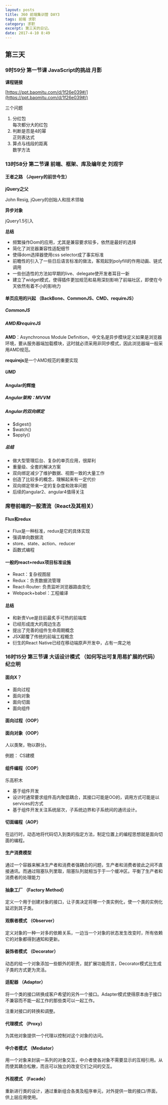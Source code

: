 ```yaml
---
layout: posts
title: 360 前端集训营 DAY3
tags: 前端 求职
category: 求职
excerpt: 第三天的日记。
date: 2017-4-10 8:49
---
```


## 第三天

### 9时59分 第一节课 JavaScript的挑战 月影

**课程链接**  

[https://ppt.baomitu.com/d/1f26e039#/](https://ppt.baomitu.com/d/1f26e039#/)

三个问题

1. 分红包  
每次都分大的红包
2. 判断是否是4的幂  
正则表达式
3. 算点与线段的距离  
数学方法

### 13时58分 第二节课 前端、框架、库及编年史 刘观宇

#### 王者之路 （Jquery的前世今生）

**jQuery之父**

John Resig, jQuery的创始人和技术领袖

**异步对象**

jQuery1.5引入

**总结**

- 频繁操作Dom的应用，尤其是兼容要求较多，依然是最好的选择
- 简化了浏览器兼容性适配细节
- 使得dom选择器使用css selector成了事实标准
- 前瞻性的引入了一些日后语言标准的做法，客观起到polyfill的作用动画、链式调用
- 一些创造性的方法如早期的live、delegate使开发者耳目一新
- 建立了widget模式，使得插件更加规范和易用深刻影响了前端社区，即使在今天依然有着不小的影响力

#### 单页应用的兴起 （BackBone、CommonJS、CMD、requireJS）

##### CommonJS

##### AMD和requireJS

**AMD**：Asynchronous Module Definition，中文名是异步模块定义如果是浏览器环境，要从服务器端加载模块，这时就必须采用非同步模式，因此浏览器端一般采用AMD规范。

**requirejs**是一个AMD规范的重要实现

##### UMD

#### Angular的辉煌

##### Angular架构：MVVM

##### Angular的双向绑定

- $digest()
- $watch()
- $apply()

##### 总结

- 做大型管理后台、复杂的单页应用，很犀利
- 重量级、全套的解决方案
- 双向绑定减少了维护数据、视图一致的大量工作
- 创造了比较多的概念，理解起来有一定代价
- 双向绑定带来一定的复杂度和效率问题
- 后续的angular2、angular4值得关注

### 席卷前端的一股清流（React及其相关）

#### Flux和redux

- Flux是一种标准，redux是它的具体实现
- 强调单向数据流
- store、state、action、reducer
- 函数式编程

#### 一般的react+redux项目标准设施

- React：复杂视图层
- Redux：负责数据流管理
- React-Router: 负责监听浏览器路由变化
- Webpack+babel：工程编译

#### 总结

- 和新贵Vue是目前最炙手可热的前端库
- 已经形成庞大的周边生态
- 提出了完善的组件生命周期概念
- JSX颠覆了传统的前端工程概念
- 衍生的React Native已经在移动端原声开发中，占有一席之地

### 16时15分 第三节课 大话设计模式 （如何写出可复用易扩展的代码）纪立明

#### 面向X？

- 面向过程
- 面向对象
- 面向切面
- 面向组件


#### 面向过程（OOP）

#### 面向对象（OOP）

人以类聚，物以群分。

例题： CS建模

#### 组件编程（COP）

乐高积木

- 基于组件开发
- 设计时通常要求组件高内聚低耦合，其接口可能是OO的，调用方式可能是以services的方式
- 基于组件开发关注系统层次，子系统边界和子系统间的通讯设计。

#### 切面编程（AOP）

在运行时，动态地将代码切入到类的指定方法，制定位置上的编程思想就是面向切面的编程。

#### 生产消费模型

通过一个容器来解决生产者和消费者强耦合的问题，生产者和消费者彼此之间不直接通讯。而通过阻塞队列里取，阻塞队列就相当于于一个缓冲区。平衡了生产者和消费者的处理能力

#### 抽象工厂 （Factory Method）

定义一个用于创建对象的接口，让子类决定将哪一个类实例化，使一个类的实例化延迟到其子类。

#### 观察者模式 （Observer）

定义对象的一种一对多的依赖关系，一边当一个对象的状态发生改变时，所有依赖它的对象都得到通知和更新。

#### 装饰者模式 （Decorator）

动态的给一个对象添加一些额外的职责，就扩展功能而言，Decorator模式比生成子类的方式更为灵活。

#### 适配器 （Adaptor）

将一个类的接口转换成客户希望的另外一个接口。Adapter模式使得原本由于接口不兼容而不能一起工作的那些类可以一起工作。

注重对接口的转换和调整。

#### 代理模式 （Proxy）

为其他对象提供一个代理以控制对这个对象的访问。

#### 中介者模式 （Mediator）

用一个对象来封装一系列的对象交互，中介者使各对象不需要显示的互相引用。从而使其耦合松散，而且可以独立的改变它们之间的交互。

#### 外观模式 （Facade）

重新进行类的设计，通过重新组合各类及程序单元，对外提供一致的接口/界面，供上层应用使用。